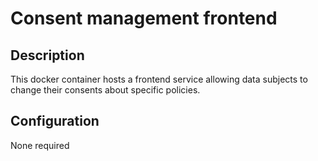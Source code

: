 # Consent management frontend

## Description
This docker container hosts a frontend service allowing data subjects to change their consents about specific policies.

## Configuration
None required